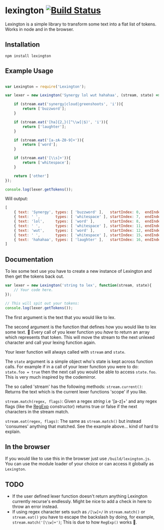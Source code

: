 
# lexington [![Build Status](https://travis-ci.org/mattvagni/lexington.svg?branch=master)](https://travis-ci.org/mattvagni/lexington) 
Lexington is a simple library to transform some text into a flat list of tokens. 
Works in node and in the browser.

## Installation
```
npm install lexington
```

## Example Usage
```js

var Lexington = require('Lexington');

var lexer = new Lexington('Synergy lol wut hahahaa', (stream, state) => {

    if (stream.eat('synergy|cloud|greenshoots', 'i')){
        return ['buzzword'];
    }

    if (stream.eat('[ha]{2,}([^\\w]|$)', 'i')){
        return ['laughter'];
    }

    if (stream.eat('[a-zA-Z0-9]+')){
        return ['word'];
    }

    if (stream.eat('[\\s]+')){
        return ['whitespace'];
    }

    return ['other']
});

console.log(lexer.getTokens());

```

Will output:

```js
[
    { text: 'Synergy', types: [ 'buzzword' ],   startIndex: 0,  endIndex: 6  },
    { text: ' ',       types: [ 'whitespace' ], startIndex: 7,  endIndex: 7  },
    { text: 'lol',     types: [ 'word' ],       startIndex: 8,  endIndex: 10 },
    { text: ' ',       types: [ 'whitespace' ], startIndex: 11, endIndex: 11 },
    { text: 'wut',     types: [ 'word' ],       startIndex: 12, endIndex: 14 },
    { text: ' ',       types: [ 'whitespace' ], startIndex: 15, endIndex: 15 },
    { text: 'hahahaa', types: [ 'laughter' ],   startIndex: 16, endIndex: 22 }
]
```

## Documentation

To lex some text use you have to create a new instance of Lexington and then get the tokens back out.
```js
var lexer = new Lexington('string to lex', function(stream, state){
    // Your code here.
});

// This will spit out your tokens:
console.log(lexer.getTokens()); 
```
The first argument is the text that you would like to lex.

The second argument is the function that defines how you would like to lex some text. 
:loudspeaker: Every call of you lexer function you _have_ to return an array which represents that token. This will move the stream to the next unlexed character and call your lexing function again.

Your lexer function will always called with `stream` and `state`.

The `state` argument is a simple object who's state is kept across function calls. For example if in a call of your lexer function you were to do: `state.foo = true` then the next call you would be able to access `state.foo`. This is very much inspired by the codemirror.

The so called 'stream' has the following methods:
`stream.current()`:
Returns the text which is the current lexer functions 'scope' if you like.

`stream.match(regex, flags)`:
Given a regex _string_ i.e '[a-z]+' and any regex flags (like the [RegExp](https://developer.mozilla.org/en/docs/Web/JavaScript/Reference/Global_Objects/RegExp) constructor) returns true or false if the next characters in the stream match.

`stream.eat(regex, flags)`:
The same as `stream.match()` but instead 'consumes' anything that matched. See the example above... kind of hard to explain.


## In the browser
If you would like to use this in the browser just use `/build/lexington.js`. You can use the module loader of your choice or can access it globally as `Lexington`.

## TODO
- If the user defined lexer function doesn't return anything Lexington currently recurse's endlessly. Might be nice to add a check in here to throw an error instead.
- If using regex character sets such as `/[\w]+/` in `stream.match()` or `stream.eat()` you have to escape the backslash by doing, for example, `stream.match('[\\w]+')`; This is due to how `RegExp()` works :poop:.



